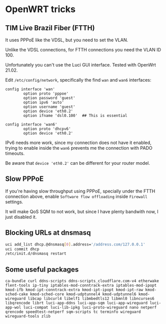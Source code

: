 # OpenWRT tricks

## TIM Live Brazil Fiber (FTTH)

It uses PPPoE like the VDSL, but you need to set the VLAN.

Unlike the VDSL connections, for FTTH connections you need the VLAN ID 100.

Unfortunately you can't use the Luci GUI interface. Tested with OpenWrt 21.02.

Edit `/etc/config/network`, specifically the find `wan` and `wan6` interfaces:

```
config interface 'wan'
        option proto 'pppoe'
        option password 'guest'
        option ipv6 'auto'
        option username 'guest'
        option device 'eth0.2'
        option ifname 'dsl0.100'  ## This is essential

config interface 'wan6'
        option proto 'dhcpv6'
        option device 'eth0.2'
```

IPv6 needs more work, since my connection does not have it enabled, trying to enable inside the `wan6` prevents me the connection with PADO timeouts.

Be aware that `device 'eth0.2'` can be different for your router model.

## Slow PPPoE

If you're having slow throughput using PPPoE, specially under the FTTH connection above, enable `Software flow offloading` inside `Firewall`  settings.

It will make QoS SQM to not work, but since I have plenty bandwith now, I just disabled it.

## Blocking URLs at dnsmasq

```sh
uci add_list dhcp.@dnsmasq[0].address='/address.com/127.0.0.1'
uci commit dhcp
/etc/init.d/dnsmasq restart
```


## Some useful packages

```
ca-bundle curl ddns-scripts ddns-scripts_cloudflare.com-v4 etherwake flent-tools ip-tiny iptables-mod-conntrack-extra iptables-mod-ipopt kmod-ifb kmod-ipt-conntrack-extra kmod-ipt-ipopt kmod-ipt-raw kmod-sched-cake kmod-sched-core kmod-udptunnel4 kmod-udptunnel6 kmod-wireguard libcap libcurl4 libelf1 libmbedtls12 libmnl0 libncurses6 libqrencode librt luci-app-ddns luci-app-sqm luci-app-wireguard luci-app-wol luci-compat luci-lib-ipkg luci-proto-wireguard nano netperf qrencode speedtest-netperf sqm-scripts tc terminfo wireguard wireguard-tools zlib
```